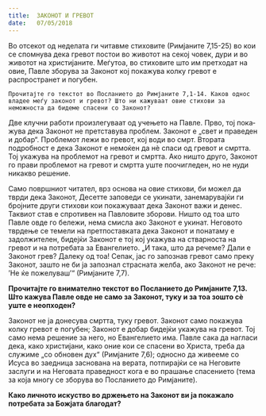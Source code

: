 ```yaml
---
title:  ЗАКОНОТ И ГРЕВОТ
date:   07/05/2018
---
```


Во отсекот од неделата ги читавме стиховите (Римјаните 7,15-25) во кои се спомнува дека гревот постои во животот на секој човек, дури и во животот на христијаните. Меѓутоа, во стиховите што им претходат на овие, Павле зборува за Законот кој покажува колку гревот е распространет и погубен.

`Прочитајте го текстот во Посланието до Римјаните 7,1-14. Каков однос владее меѓу законот и гревот? Што ни кажуваат овие стихови за неможноста да бидеме спасени со Законот?`

Две клучни работи произлегуваат од учењето на Павле. Прво, тој пока­жу­ва дека Законот не претставува проблем. Законот е „свет и праведен и до­бар“. Проблемот лежи во гревот, кој води во смрт. Втората подробност е дека Законот е немоќен да нѐ спаси од гревот и смртта. Тој укажува на про­блемот на гревот и смртта. Ако ништо друго, Законот го прави пробле­мот на гревот и смртта уште поочигледен, но не нуди никакво решение.

Само површниот читател, врз основа на овие стихови, би можел да тврди дека Законот, Десетте заповеди се укинати, занемарувајќи ги бројните други стихови кои покажуваат дека Законот важи и денес. Таквиот став е спротивен на Павловите зборови. Ништо од тоа што Павле овде го бележи, нема смисла ако Законот е укинат. Неговото тврдење се темели на претпоставката дека Законот и понатаму е задолжителен, бидејќи Законот е тој кој укажува на стварноста на гревот и на потребата за Евангелието. „И така, што да речеме? Дали е Законот грев? Далеку од тоа! Сепак, јас го запознав гревот само преку Законот, зашто не би ја запознал страсната желба, ако Законот не рече: ’Не ќе пожелуваш’“ (Римјаните 7,7).

**Прочитајте го внимателно текстот во Посланието до Римјаните 7,13. Што кажува Павле овде не само за Законот, туку и за тоа зошто сѐ уште е неопходен?**

Законот не ја донесува смртта, туку гревот. Законот само покажува колку гревот е погубен; Законот е добар бидејќи укажува на гревот. Тој само нема решение за него, но Евангелието има. Павле сака да нагласи дека, како христијани, како оние кои се спасени во Христа, треба да служиме „со обновен дух“ (Римјаните 7,6); односно да живееме со Исуса во заедница заснована на верата, потпирајќи се на Неговите заслуги и на Неговата праведност кога е во прашање спасението (тема за која многу се зборува во Посланието до Римјаните).

**Како личното искуство во држењето на Законот ви ја покажало потребата за Божјата благодат?**
